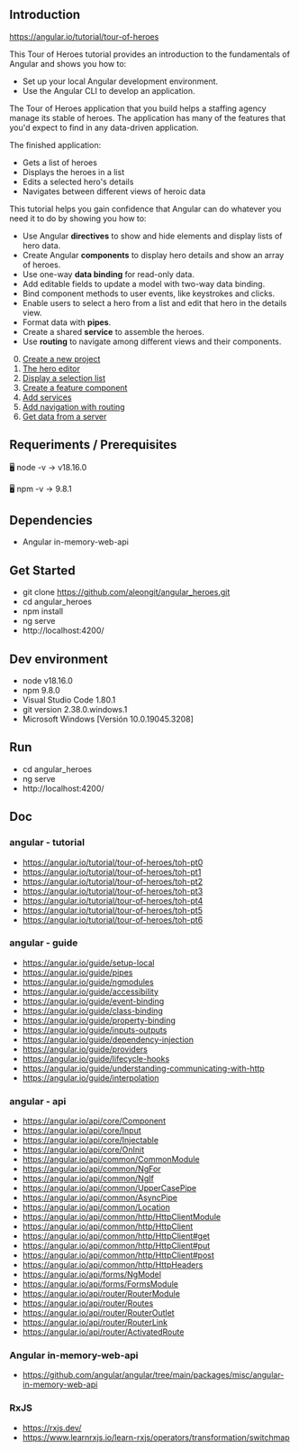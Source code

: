 ## Introduction

https://angular.io/tutorial/tour-of-heroes

This Tour of Heroes tutorial provides an introduction to the fundamentals of Angular and shows you how to:
- Set up your local Angular development environment.
- Use the Angular CLI to develop an application.

The Tour of Heroes application that you build helps a staffing agency manage its stable of heroes. The application has many of the features that you'd expect to find in any data-driven application.

The finished application:
- Gets a list of heroes
- Displays the heroes in a list
- Edits a selected hero's details
- Navigates between different views of heroic data

This tutorial helps you gain confidence that Angular can do whatever you need it to do by showing you how to:

- Use Angular **directives** to show and hide elements and display lists of hero data.
- Create Angular **components** to display hero details and show an array of heroes.
- Use one-way **data binding** for read-only data.
- Add editable fields to update a model with two-way data binding.
- Bind component methods to user events, like keystrokes and clicks.
- Enable users to select a hero from a list and edit that hero in the details view.
- Format data with **pipes**.
- Create a shared **service** to assemble the heroes.
- Use **routing** to navigate among different views and their components.



0. [Create a new project](md/0.md)
1. [The hero editor](md/1.md)
2. [Display a selection list](md/2.md)
3. [Create a feature component](md/3.md)
4. [Add services](md/4.md)
5. [Add navigation with routing](md/5.md)
6. [Get data from a server](md/6.md)



## Requeriments / Prerequisites

🖥️ node -v
→ v18.16.0

🖥️ npm -v
→ 9.8.1


## Dependencies

- Angular in-memory-web-api



## Get Started

- git clone https://github.com/aleongit/angular_heroes.git
- cd angular_heroes
- npm install
- ng serve
- http://localhost:4200/



## Dev environment

- node v18.16.0
- npm 9.8.0
- Visual Studio Code 1.80.1
- git version 2.38.0.windows.1
- Microsoft Windows [Versión 10.0.19045.3208]




## Run

- cd angular_heroes
- ng serve
- http://localhost:4200/




## Doc

### angular - tutorial
- https://angular.io/tutorial/tour-of-heroes/toh-pt0
- https://angular.io/tutorial/tour-of-heroes/toh-pt1
- https://angular.io/tutorial/tour-of-heroes/toh-pt2
- https://angular.io/tutorial/tour-of-heroes/toh-pt3
- https://angular.io/tutorial/tour-of-heroes/toh-pt4
- https://angular.io/tutorial/tour-of-heroes/toh-pt5
- https://angular.io/tutorial/tour-of-heroes/toh-pt6



### angular - guide
- https://angular.io/guide/setup-local
- https://angular.io/guide/pipes
- https://angular.io/guide/ngmodules
- https://angular.io/guide/accessibility
- https://angular.io/guide/event-binding
- https://angular.io/guide/class-binding
- https://angular.io/guide/property-binding
- https://angular.io/guide/inputs-outputs
- https://angular.io/guide/dependency-injection
- https://angular.io/guide/providers
- https://angular.io/guide/lifecycle-hooks
- https://angular.io/guide/understanding-communicating-with-http
- https://angular.io/guide/interpolation


### angular - api
- https://angular.io/api/core/Component
- https://angular.io/api/core/Input
- https://angular.io/api/core/Injectable
- https://angular.io/api/core/OnInit
- https://angular.io/api/common/CommonModule
- https://angular.io/api/common/NgFor
- https://angular.io/api/common/NgIf
- https://angular.io/api/common/UpperCasePipe
- https://angular.io/api/common/AsyncPipe
- https://angular.io/api/common/Location
- https://angular.io/api/common/http/HttpClientModule
- https://angular.io/api/common/http/HttpClient
- https://angular.io/api/common/http/HttpClient#get
- https://angular.io/api/common/http/HttpClient#put
- https://angular.io/api/common/http/HttpClient#post
- https://angular.io/api/common/http/HttpHeaders
- https://angular.io/api/forms/NgModel
- https://angular.io/api/forms/FormsModule
- https://angular.io/api/router/RouterModule
- https://angular.io/api/router/Routes
- https://angular.io/api/router/RouterOutlet
- https://angular.io/api/router/RouterLink
- https://angular.io/api/router/ActivatedRoute


### Angular in-memory-web-api
- https://github.com/angular/angular/tree/main/packages/misc/angular-in-memory-web-api


### RxJS
- https://rxjs.dev/
- https://www.learnrxjs.io/learn-rxjs/operators/transformation/switchmap